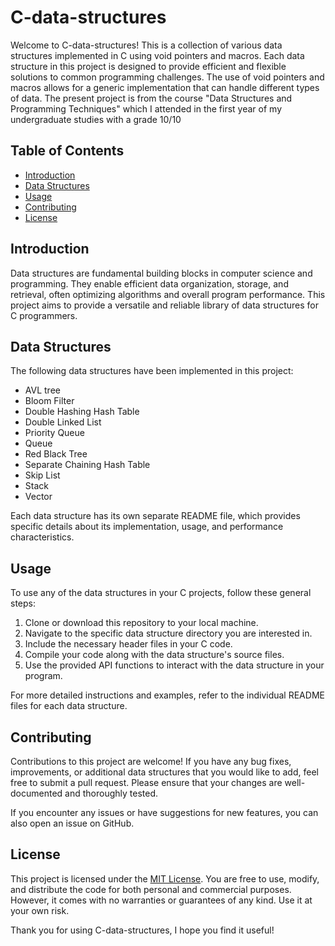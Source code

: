 # C-data-structures

Welcome to C-data-structures! This is a collection of various data structures implemented in C using void pointers and macros. Each data structure in this project is designed to provide efficient and flexible solutions to common programming challenges. The use of void pointers and macros allows for a generic implementation that can handle different types of data. The present project is from the course "Data Structures and Programming Techniques" which I attended in the first year of my undergraduate studies with a grade 10/10

## Table of Contents
- [Introduction](#introduction)
- [Data Structures](#data-structures)
- [Usage](#usage)
- [Contributing](#contributing)
- [License](#license)

## Introduction
Data structures are fundamental building blocks in computer science and programming. They enable efficient data organization, storage, and retrieval, often optimizing algorithms and overall program performance. This project aims to provide a versatile and reliable library of data structures for C programmers.

## Data Structures
The following data structures have been implemented in this project:
- AVL tree
- Bloom Filter
- Double Hashing Hash Table
- Double Linked List
- Priority Queue
- Queue
- Red Black Tree
- Separate Chaining Hash Table
- Skip List
- Stack
- Vector

Each data structure has its own separate README file, which provides specific details about its implementation, usage, and performance characteristics.

## Usage
To use any of the data structures in your C projects, follow these general steps:

1. Clone or download this repository to your local machine.
2. Navigate to the specific data structure directory you are interested in.
3. Include the necessary header files in your C code.
4. Compile your code along with the data structure's source files.
5. Use the provided API functions to interact with the data structure in your program.

For more detailed instructions and examples, refer to the individual README files for each data structure.

## Contributing
Contributions to this project are welcome! If you have any bug fixes, improvements, or additional data structures that you would like to add, feel free to submit a pull request. Please ensure that your changes are well-documented and thoroughly tested.

If you encounter any issues or have suggestions for new features, you can also open an issue on GitHub.

## License
This project is licensed under the [MIT License](LICENSE). You are free to use, modify, and distribute the code for both personal and commercial purposes. However, it comes with no warranties or guarantees of any kind. Use it at your own risk.

Thank you for using C-data-structures, I hope you find it useful!